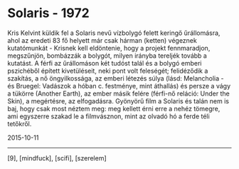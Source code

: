 # Solaris - 1972

Kris Kelvint küldik fel a Solaris nevű vízbolygó felett keringő űrállomásra, ahol az eredeti 83 fő helyett már csak hárman (ketten) végeznek kutatómunkát - Krisnek kell eldöntenie, hogy a projekt fennmaradjon, megszűnjön, bombázzák a bolygót, milyen irányba tereljék tovább a kutatást. A férfi az űrállomáson két tudóst talál és a bolygó emberi pszichéből épített kivetüléseit, neki pont volt feleségét; felidéződik a szakítás, a nő öngyilkossága, az emberi létezés súlya (lásd: Melancholia - és Bruegel: Vadászok a hóban c. festménye, mint áthallás) és persze a vágy a tükörre (Another Earth), az ember másik felére (férfi-nő reláció: Under the Skin), a megértésre, az elfogadásra. Gyönyörű film a Solaris és talán nem is baj, hogy csak most néztem meg: meg kellett érni erre a nehéz tömegre, ami egyszerre szakad le a filmvásznon, mint az olvadó hó a ferde téli tetőkről.

2015-10-11 

----

[9], [mindfuck], [scifi], [szerelem]

